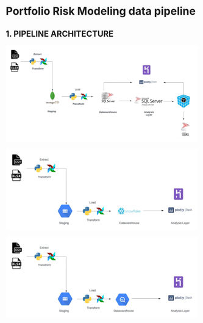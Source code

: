 # Portfolio Risk Modeling data pipeline


## 1. PIPELINE ARCHITECTURE
![Image]( /etl_mongodb_mssql.jpeg "enr portfolio modeling")

![Image]( /etl_gcs_snowflake.jpeg "gcs ETL PIPELINE")

![Image]( /etl_google_bigquery.jpeg "gcs-Snowflake ETL PIPELINE")